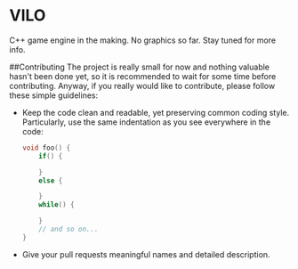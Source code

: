# VILO
C++ game engine in the making.
No graphics so far.
Stay tuned for more info.

##Contributing
The project is really small for now and nothing valuable hasn't been done yet, 
so it is recommended to wait for some time before contributing.
Anyway, if you really would like to contribute, please follow these simple guidelines:

* Keep the code clean and readable, yet preserving common coding style. Particularly,
use the same indentation as you see everywhere in the code:
    ```c++
    void foo() {
        if() {

        }
        else {

        }
        while() {

        }
        // and so on...
    }
    ```
* Give your pull requests meaningful names and detailed description.
